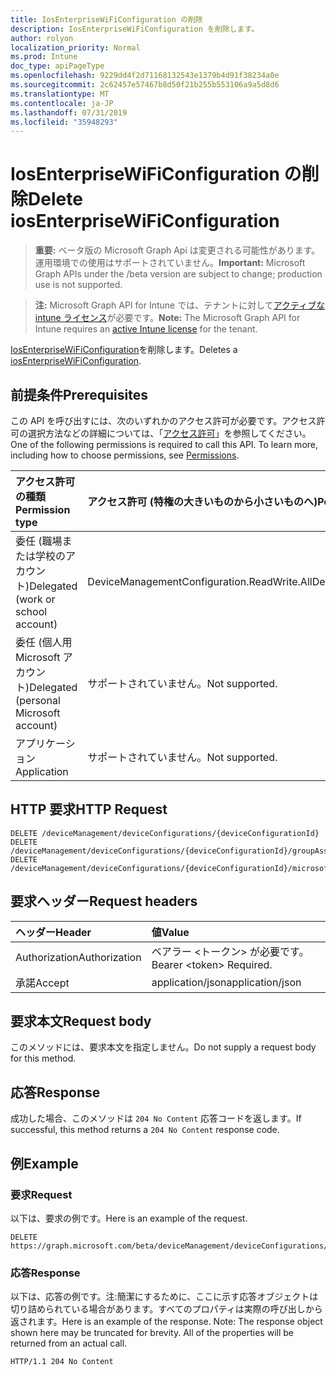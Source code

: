```yaml
---
title: IosEnterpriseWiFiConfiguration の削除
description: IosEnterpriseWiFiConfiguration を削除します。
author: rolyon
localization_priority: Normal
ms.prod: Intune
doc_type: apiPageType
ms.openlocfilehash: 9229dd4f2d71168132543e1379b4d91f38234a0e
ms.sourcegitcommit: 2c62457e57467b8d50f21b255b553106a9a5d8d6
ms.translationtype: MT
ms.contentlocale: ja-JP
ms.lasthandoff: 07/31/2019
ms.locfileid: "35948293"
---
```

# <a name="delete-iosenterprisewificonfiguration"></a><span data-ttu-id="a4245-103">IosEnterpriseWiFiConfiguration の削除</span><span class="sxs-lookup"><span data-stu-id="a4245-103">Delete iosEnterpriseWiFiConfiguration</span></span>

> <span data-ttu-id="a4245-104">**重要:** ベータ版の Microsoft Graph Api は変更される可能性があります。運用環境での使用はサポートされていません。</span><span class="sxs-lookup"><span data-stu-id="a4245-104">**Important:** Microsoft Graph APIs under the /beta version are subject to change; production use is not supported.</span></span>

> <span data-ttu-id="a4245-105">**注:** Microsoft Graph API for Intune では、テナントに対して[アクティブな intune ライセンス](https://go.microsoft.com/fwlink/?linkid=839381)が必要です。</span><span class="sxs-lookup"><span data-stu-id="a4245-105">**Note:** The Microsoft Graph API for Intune requires an [active Intune license](https://go.microsoft.com/fwlink/?linkid=839381) for the tenant.</span></span>

<span data-ttu-id="a4245-106">[IosEnterpriseWiFiConfiguration](../resources/intune-deviceconfig-iosenterprisewificonfiguration.md)を削除します。</span><span class="sxs-lookup"><span data-stu-id="a4245-106">Deletes a [iosEnterpriseWiFiConfiguration](../resources/intune-deviceconfig-iosenterprisewificonfiguration.md).</span></span>

## <a name="prerequisites"></a><span data-ttu-id="a4245-107">前提条件</span><span class="sxs-lookup"><span data-stu-id="a4245-107">Prerequisites</span></span>
<span data-ttu-id="a4245-p101">この API を呼び出すには、次のいずれかのアクセス許可が必要です。アクセス許可の選択方法などの詳細については、「[アクセス許可](/graph/permissions-reference)」を参照してください。</span><span class="sxs-lookup"><span data-stu-id="a4245-p101">One of the following permissions is required to call this API. To learn more, including how to choose permissions, see [Permissions](/graph/permissions-reference).</span></span>

|<span data-ttu-id="a4245-110">アクセス許可の種類</span><span class="sxs-lookup"><span data-stu-id="a4245-110">Permission type</span></span>|<span data-ttu-id="a4245-111">アクセス許可 (特権の大きいものから小さいものへ)</span><span class="sxs-lookup"><span data-stu-id="a4245-111">Permissions (from most to least privileged)</span></span>|
|:---|:---|
|<span data-ttu-id="a4245-112">委任 (職場または学校のアカウント)</span><span class="sxs-lookup"><span data-stu-id="a4245-112">Delegated (work or school account)</span></span>|<span data-ttu-id="a4245-113">DeviceManagementConfiguration.ReadWrite.All</span><span class="sxs-lookup"><span data-stu-id="a4245-113">DeviceManagementConfiguration.ReadWrite.All</span></span>|
|<span data-ttu-id="a4245-114">委任 (個人用 Microsoft アカウント)</span><span class="sxs-lookup"><span data-stu-id="a4245-114">Delegated (personal Microsoft account)</span></span>|<span data-ttu-id="a4245-115">サポートされていません。</span><span class="sxs-lookup"><span data-stu-id="a4245-115">Not supported.</span></span>|
|<span data-ttu-id="a4245-116">アプリケーション</span><span class="sxs-lookup"><span data-stu-id="a4245-116">Application</span></span>|<span data-ttu-id="a4245-117">サポートされていません。</span><span class="sxs-lookup"><span data-stu-id="a4245-117">Not supported.</span></span>|

## <a name="http-request"></a><span data-ttu-id="a4245-118">HTTP 要求</span><span class="sxs-lookup"><span data-stu-id="a4245-118">HTTP Request</span></span>
<!-- {
  "blockType": "ignored"
}
-->
``` http
DELETE /deviceManagement/deviceConfigurations/{deviceConfigurationId}
DELETE /deviceManagement/deviceConfigurations/{deviceConfigurationId}/groupAssignments/{deviceConfigurationGroupAssignmentId}/deviceConfiguration
DELETE /deviceManagement/deviceConfigurations/{deviceConfigurationId}/microsoft.graph.windowsDomainJoinConfiguration/networkAccessConfigurations/{deviceConfigurationId}
```

## <a name="request-headers"></a><span data-ttu-id="a4245-119">要求ヘッダー</span><span class="sxs-lookup"><span data-stu-id="a4245-119">Request headers</span></span>
|<span data-ttu-id="a4245-120">ヘッダー</span><span class="sxs-lookup"><span data-stu-id="a4245-120">Header</span></span>|<span data-ttu-id="a4245-121">値</span><span class="sxs-lookup"><span data-stu-id="a4245-121">Value</span></span>|
|:---|:---|
|<span data-ttu-id="a4245-122">Authorization</span><span class="sxs-lookup"><span data-stu-id="a4245-122">Authorization</span></span>|<span data-ttu-id="a4245-123">ベアラー &lt;トークン&gt; が必要です。</span><span class="sxs-lookup"><span data-stu-id="a4245-123">Bearer &lt;token&gt; Required.</span></span>|
|<span data-ttu-id="a4245-124">承諾</span><span class="sxs-lookup"><span data-stu-id="a4245-124">Accept</span></span>|<span data-ttu-id="a4245-125">application/json</span><span class="sxs-lookup"><span data-stu-id="a4245-125">application/json</span></span>|

## <a name="request-body"></a><span data-ttu-id="a4245-126">要求本文</span><span class="sxs-lookup"><span data-stu-id="a4245-126">Request body</span></span>
<span data-ttu-id="a4245-127">このメソッドには、要求本文を指定しません。</span><span class="sxs-lookup"><span data-stu-id="a4245-127">Do not supply a request body for this method.</span></span>

## <a name="response"></a><span data-ttu-id="a4245-128">応答</span><span class="sxs-lookup"><span data-stu-id="a4245-128">Response</span></span>
<span data-ttu-id="a4245-129">成功した場合、このメソッドは `204 No Content` 応答コードを返します。</span><span class="sxs-lookup"><span data-stu-id="a4245-129">If successful, this method returns a `204 No Content` response code.</span></span>

## <a name="example"></a><span data-ttu-id="a4245-130">例</span><span class="sxs-lookup"><span data-stu-id="a4245-130">Example</span></span>

### <a name="request"></a><span data-ttu-id="a4245-131">要求</span><span class="sxs-lookup"><span data-stu-id="a4245-131">Request</span></span>
<span data-ttu-id="a4245-132">以下は、要求の例です。</span><span class="sxs-lookup"><span data-stu-id="a4245-132">Here is an example of the request.</span></span>
``` http
DELETE https://graph.microsoft.com/beta/deviceManagement/deviceConfigurations/{deviceConfigurationId}
```

### <a name="response"></a><span data-ttu-id="a4245-133">応答</span><span class="sxs-lookup"><span data-stu-id="a4245-133">Response</span></span>
<span data-ttu-id="a4245-p102">以下は、応答の例です。注:簡潔にするために、ここに示す応答オブジェクトは切り詰められている場合があります。すべてのプロパティは実際の呼び出しから返されます。</span><span class="sxs-lookup"><span data-stu-id="a4245-p102">Here is an example of the response. Note: The response object shown here may be truncated for brevity. All of the properties will be returned from an actual call.</span></span>
``` http
HTTP/1.1 204 No Content
```






